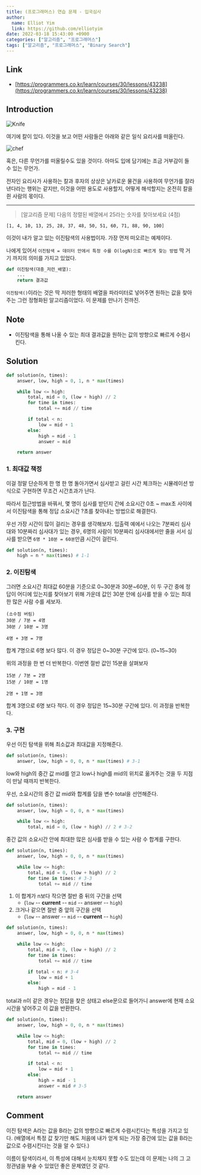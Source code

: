 ```yaml
---
title: (프로그래머스) 연습 문제 - 입국심사
author:
  name: Elliot Yim
  link: https://github.com/elliotyim
date: 2022-03-18 15:43:00 +0900
categories: ["알고리즘", "프로그래머스"]
tags: ["알고리즘", "프로그래머스", "Binary Search"]
---
```


## Link

- [https://programmers.co.kr/learn/courses/30/lessons/43238](https://programmers.co.kr/learn/courses/30/lessons/43238)

## Introduction

![Knife](/assets/img/algorithm/programmers/practice/immigration/knife.jpg)

여기에 칼이 있다. 이것을 보고 어떤 사람들은 아래와 같은 일식 요리사를 떠올린다.

![chef](/assets/img/algorithm/programmers/practice/immigration/chef.jpg)

혹은, 다른 무언가를 떠올릴수도 있을 것이다. 아마도 입에 담기에는 조금 거부감이 들 수 있는 무언가.

전자인 요리사가 사용하는 칼과 후자의 상상은 날카로운 물건을 사용하여 무언가를 잘라낸다라는 행위는 같지만, 이것을 어떤 용도로 사용할지, 어떻게 해석할지는 온전히 칼을 쥔 사람의 몫이다.

---

> [알고리즘 문제] 다음의 정렬된 배열에서 25라는 숫자를 찾아보세요 (4점)

```
[1, 4, 10, 13, 25, 28, 37, 48, 50, 51, 60, 71, 88, 90, 100]
```

이것이 내가 알고 있는 이진탐색의 사용법이자. 가장 먼저 떠오르는 예제이다.

나에게 있어서 `이진탐색 = 데이터 안에서 특정 수를 O(logN)으로 빠르게 찾는 방법` 딱 거기 까지의 의미를 가지고 있었다.

```python
def 이진탐색(대충_저런_배열):
    ...
    return 결과값
```

`이진탐색()`이라는 것은 딱 저러한 형태의 배열을 파라미터로 넣어주면 원하는 값을 찾아 주는 그런 정형화된 알고리즘이었다. 이 문제를 만나기 전까진.

## Note

- 이진탐색을 통해 나올 수 있는 최대 결과값을 원하는 값의 방향으로 빠르게 수렴시킨다.

## Solution

```python
def solution(n, times):
    answer, low, high = 0, 1, n * max(times)

    while low <= high:
        total, mid = 0, (low + high) // 2
        for time in times:
            total += mid // time

        if total < n:
            low = mid + 1
        else:
            high = mid - 1
            answer = mid

    return answer
```

### 1. 최대값 책정

이걸 정말 단순하게 한 명 한 명 돌아가면서 심사받고 걸린 시간 체크하는 시뮬레이션 방식으로 구현하면 무조건 시간초과가 난다.

따라서 접근방법을 바꿔서, 몇 명이 심사를 받던지 간에 소요시간 0초 ~ max초 사이에서 이진탐색을 통해 정답 소요시간 ?초를 찾아내는 방법으로 해결한다.

우선 가장 시간이 많이 걸리는 경우를 생각해보자. 입출력 예에서 나오는 7분짜리 심사대와 10분짜리 심사대가 있는 경우, 6명의 사람이 10분짜리 심사대에서만 줄을 서서 심사를 받으면 `6명 * 10분 = 60분`만큼 시간이 걸린다.

```python
def solution(n, times):
    high = n * max(times) # 1-1
```

### 2. 이진탐색

그러면 소요시간 최대값 60분을 기준으로 0~30분과 30분~60분, 이 두 구간 중에 정답이 어디에 있는지를 찾아보기 위해 가운데 값인 30분 안에 심사를 받을 수 있는 최대한 많은 사람 수를 세보자.

```
(소수점 버림)
30분 / 7분 = 4명
30분 / 10분 = 3명

4명 + 3명 = 7명
```

합계 7명으로 6명 보다 많다. 이 경우 정답은 0~30분 구간에 있다. (0~15~30)

위의 과정을 한 번 더 반복한다. 이번엔 절반 값인 15분을 살펴보자

```
15분 / 7분 = 2명
15분 / 10분 = 1명

2명 + 1명 = 3명
```

합계 3명으로 6명 보다 적다. 이 경우 정답은 15~30분 구간에 있다. 이 과정을 반복한다.

### 3. 구현

우선 이진 탐색을 위해 최소값과 최대값을 지정해준다.

```python
def solution(n, times):
    answer, low, high = 0, 0, n * max(times) # 3-1
```

low와 high의 중간 값 mid를 얻고 low나 high를 mid의 위치로 옮겨주는 것을 두 지점이 만날 때까지 반복한다.

우선, 소요시간의 중간 값 mid와 합계를 담을 변수 total을 선언해준다.

```python
def solution(n, times):
    answer, low, high = 0, 0, n * max(times)

    while low <= high:
        total, mid = 0, (low + high) // 2 # 3-2
```

중간 값의 소요시간 안에 최대한 많은 심사를 받을 수 있는 사람 수 합계를 구한다.

```python
def solution(n, times):
    answer, low, high = 0, 0, n * max(times)

    while low <= high:
        total, mid = 0, (low + high) // 2
        for time in times: # 3-3
            total += mid // time
```

1. 이 합계가 n보다 작으면 절반 중 뒤의 구간을 선택
   - (`low` -- **current** -- `mid` -- answer -- `high`)
2. 크거나 같으면 절반 중 앞의 구간을 선택
   - (`low` -- answer -- `mid` -- **current** -- `high`)

```python
def solution(n, times):
    answer, low, high = 0, 0, n * max(times)

    while low <= high:
        total, mid = 0, (low + high) // 2
        for time in times:
            total += mid // time

        if total < n: # 3-4
            low = mid + 1
        else:
            high = mid - 1
```

total과 n이 같은 경우는 정답을 찾은 상태고 else문으로 들어가니 answer에 현재 소요시간을 넣어주고 이 값을 반환한다.

```python
def solution(n, times):
    answer, low, high = 0, 0, n * max(times)

    while low <= high:
        total, mid = 0, (low + high) // 2
        for time in times:
            total += mid // time

        if total < n:
            low = mid + 1
        else:
            high = mid - 1
            answer = mid # 3-5

    return answer
```

## Comment

이진 탐색은 A라는 값을 B라는 값의 방향으로 빠르게 수렴시킨다는 특성을 가지고 있다. (배열에서 특정 값 찾기만 해도 처음에 내가 얻게 되는 가장 중간에 있는 값을 B라는 값으로 수렴시킨다는 것을 알 수 있다.)

이름이 탐색이라서, 이 특성에 대해서 눈치채지 못할 수도 있는데 이 문제는 나의 그 고정관념을 부술 수 있었던 좋은 문제였던 것 같다.
